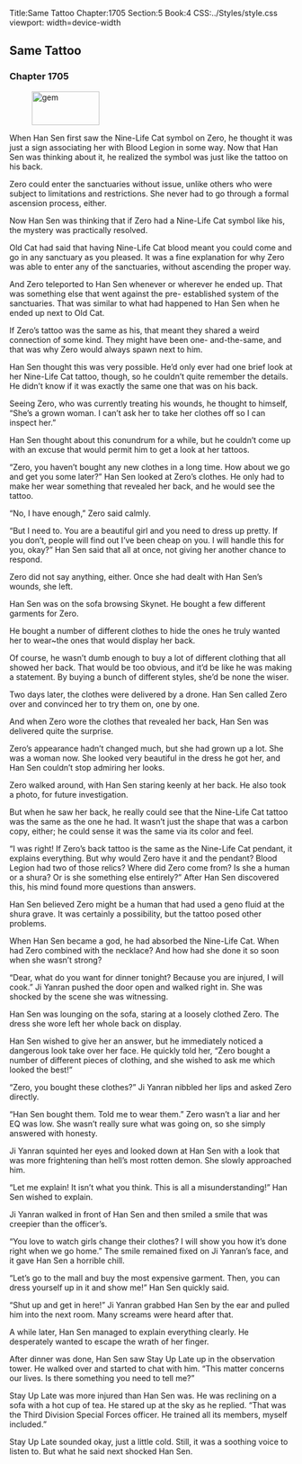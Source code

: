 Title:Same Tattoo 
Chapter:1705 
Section:5 
Book:4 
CSS:../Styles/style.css 
viewport: width=device-width
  
## Same Tattoo
### Chapter 1705 
<figure>
	<img src="../Images/gem.gif" alt="gem" id="gem" width="120" height="60" />
</figure>
  

  
  When Han Sen first saw the Nine-Life Cat symbol on Zero, he thought it was just a sign associating her with Blood Legion in some way. Now that Han Sen was thinking about it, he realized the symbol was just like the tattoo on his back.

Zero could enter the sanctuaries without issue, unlike others who were subject to limitations and restrictions. She never had to go through a formal ascension process, either.

Now Han Sen was thinking that if Zero had a Nine-Life Cat symbol like his, the mystery was practically resolved.

Old Cat had said that having Nine-Life Cat blood meant you could come and go in any sanctuary as you pleased. It was a fine explanation for why Zero was able to enter any of the sanctuaries, without ascending the proper way.

And Zero teleported to Han Sen whenever or wherever he ended up. That was something else that went against the pre- established system of the sanctuaries. That was similar to what had happened to Han Sen when he ended up next to Old Cat.

If Zero’s tattoo was the same as his, that meant they shared a weird connection of some kind. They might have been one- and-the-same, and that was why Zero would always spawn next to him.

Han Sen thought this was very possible. He’d only ever had one brief look at her Nine-Life Cat tattoo, though, so he couldn’t quite remember the details. He didn’t know if it was exactly the same one that was on his back.

Seeing Zero, who was currently treating his wounds, he thought to himself, “She’s a grown woman. I can’t ask her to take her clothes off so I can inspect her.”

Han Sen thought about this conundrum for a while, but he couldn’t come up with an excuse that would permit him to get a look at her tattoos.

“Zero, you haven’t bought any new clothes in a long time. How about we go and get you some later?” Han Sen looked at Zero’s clothes. He only had to make her wear something that revealed her back, and he would see the tattoo.

“No, I have enough,” Zero said calmly.

“But I need to. You are a beautiful girl and you need to dress up pretty. If you don’t, people will find out I’ve been cheap on you. I will handle this for you, okay?” Han Sen said that all at once, not giving her another chance to respond.

Zero did not say anything, either. Once she had dealt with Han Sen’s wounds, she left.

Han Sen was on the sofa browsing Skynet. He bought a few different garments for Zero.

He bought a number of different clothes to hide the ones he truly wanted her to wear~the ones that would display her back.

Of course, he wasn’t dumb enough to buy a lot of different clothing that all showed her back. That would be too obvious, and it’d be like he was making a statement. By buying a bunch of different styles, she’d be none the wiser.

Two days later, the clothes were delivered by a drone. Han Sen called Zero over and convinced her to try them on, one by one.

And when Zero wore the clothes that revealed her back, Han Sen was delivered quite the surprise.

Zero’s appearance hadn’t changed much, but she had grown up a lot. She was a woman now. She looked very beautiful in the dress he got her, and Han Sen couldn’t stop admiring her looks.

Zero walked around, with Han Sen staring keenly at her back. He also took a photo, for future investigation.

But when he saw her back, he really could see that the Nine-Life Cat tattoo was the same as the one he had. It wasn’t just the shape that was a carbon copy, either; he could sense it was the same via its color and feel.

“I was right! If Zero’s back tattoo is the same as the Nine-Life Cat pendant, it explains everything. But why would Zero have it and the pendant? Blood Legion had two of those relics? Where did Zero come from? Is she a human or a shura? Or is she something else entirely?” After Han Sen discovered this, his mind found more questions than answers.

Han Sen believed Zero might be a human that had used a geno fluid at the shura grave. It was certainly a possibility, but the tattoo posed other problems.

When Han Sen became a god, he had absorbed the Nine-Life Cat. When had Zero combined with the necklace? And how had she done it so soon when she wasn’t strong?

“Dear, what do you want for dinner tonight? Because you are injured, I will cook.” Ji Yanran pushed the door open and walked right in. She was shocked by the scene she was witnessing.

Han Sen was lounging on the sofa, staring at a loosely clothed Zero. The dress she wore left her whole back on display.

Han Sen wished to give her an answer, but he immediately noticed a dangerous look take over her face. He quickly told her, “Zero bought a number of different pieces of clothing, and she wished to ask me which looked the best!”

“Zero, you bought these clothes?” Ji Yanran nibbled her lips and asked Zero directly.

“Han Sen bought them. Told me to wear them.” Zero wasn’t a liar and her EQ was low. She wasn’t really sure what was going on, so she simply answered with honesty.

Ji Yanran squinted her eyes and looked down at Han Sen with a look that was more frightening than hell’s most rotten demon. She slowly approached him.

“Let me explain! It isn’t what you think. This is all a misunderstanding!” Han Sen wished to explain.

Ji Yanran walked in front of Han Sen and then smiled a smile that was creepier than the officer’s.

“You love to watch girls change their clothes? I will show you how it’s done right when we go home.” The smile remained fixed on Ji Yanran’s face, and it gave Han Sen a horrible chill.

“Let’s go to the mall and buy the most expensive garment. Then, you can dress yourself up in it and show me!” Han Sen quickly said.

“Shut up and get in here!” Ji Yanran grabbed Han Sen by the ear and pulled him into the next room. Many screams were heard after that.

A while later, Han Sen managed to explain everything clearly. He desperately wanted to escape the wrath of her finger.

After dinner was done, Han Sen saw Stay Up Late up in the observation tower. He walked over and started to chat with him. “This matter concerns our lives. Is there something you need to tell me?”

Stay Up Late was more injured than Han Sen was. He was reclining on a sofa with a hot cup of tea. He stared up at the sky as he replied. “That was the Third Division Special Forces officer. He trained all its members, myself included.”

Stay Up Late sounded okay, just a little cold. Still, it was a soothing voice to listen to. But what he said next shocked Han Sen.
